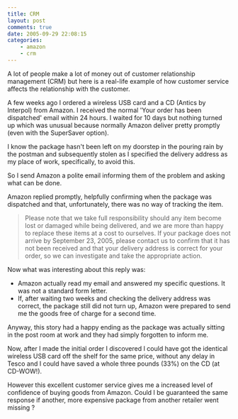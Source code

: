 ```yaml
---
title: CRM
layout: post
comments: true
date: 2005-09-29 22:08:15
categories:
    - amazon
    - crm
---
```

A lot of people make a lot of money out of customer relationship
management (CRM) but here is a real-life example of how customer
service affects the relationship with the customer.

A few weeks ago I ordered a wireless USB card and a CD (Antics by
Interpol) from Amazon. I received the normal 'Your order has been
dispatched' email within 24 hours. I waited for 10 days but nothing
turned up which was unusual because normally Amazon deliver pretty
promptly (even with the SuperSaver option).

I know the package hasn't been left on my doorstep in the pouring rain
by the postman and subsequently stolen as I specified the delivery
address as my place of work, specifically, to avoid this.

So I send Amazon a polite email informing them of the problem and
asking what can be done.

Amazon replied promptly, helpfully confirming when the package was
dispatched and that, unfortunately, there was no way of tracking the
item.

> Please note that we take full responsibility should any item become
> lost or damaged while being delivered, and we are more than happy to
> replace these items at a cost to ourselves. If your package does not
> arrive by September 23, 2005, please contact us to confirm that it
> has not been received and that your delivery address is correct for
> your order, so we can investigate and take the appropriate action.

Now what was interesting about this reply was:

-   Amazon actually read my email and answered my specific questions. It
    was not a standard form letter.
-   If, after waiting two weeks and checking the delivery address was
    correct, the package still did not turn up, Amazon were prepared to
    send me the goods free of charge for a second time.

Anyway, this story had a happy ending as the package was actually
sitting in the post room at work and they had simply forgotten to
inform me.

Now, after I made the initial order I discovered I could have got the
identical wireless USB card off the shelf for the same price, without
any delay in Tesco and I could have saved a whole three pounds (33%)
on the CD (at CD-WOW!).

However this excellent customer service gives me a increased level of
confidence of buying goods from Amazon. Could I be guaranteed the same
response if another, more expensive package from another retailer went
missing ?

